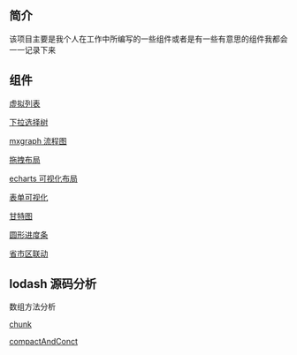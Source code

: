 ## 简介

该项目主要是我个人在工作中所编写的一些组件或者是有一些有意思的组件我都会一一记录下来

## 组件

<p>

[虚拟列表](http://whenthemorningdark.gitee.io/vue-kafei-admin/#/components/virtualList)

</p>

<p>

[下拉选择树](http://whenthemorningdark.gitee.io/vue-kafei-admin/#/components/treeSelect)

</p>

<p>

[mxgraph 流程图](http://whenthemorningdark.gitee.io/vue-kafei-admin/#/dataView/index)

</p>

<p>

[拖拽布局](http://whenthemorningdark.gitee.io/vue-kafei-admin/#/dataView/draggbleLayout)

</p>

<p>

[echarts 可视化布局](http://whenthemorningdark.gitee.io/vue-kafei-admin/#/dataView/echarts)

</p>

<p>

[表单可视化](http://whenthemorningdark.gitee.io/vue-kafei-admin/#/dataView/form)

</p>

<p>

[甘特图](http://whenthemorningdark.gitee.io/vue-kafei-admin/#/dataView/gantt)

</p>

<p>

[圆形进度条](http://whenthemorningdark.gitee.io/vue-kafei-admin/#/dataView/circle)

</p>
<p>

[省市区联动](https://github.com/whenTheMorningDark/vue-kai-admin/blob/master/src/components/selectProvince/index.vue)

</p>

## lodash 源码分析

<p>

<p>数组方法分析</p>

[chunk](https://github.com/whenTheMorningDark/vue-kai-admin/blob/master/src/views/loadsh/array/chunk.md)
</p>
<p>

  [compactAndConct](https://github.com/whenTheMorningDark/vue-kai-admin/blob/master/src/views/loadsh/array/compactAndConct.md)
</p>
